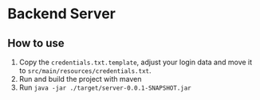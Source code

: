 # Backend Server

## How to use

1. Copy the `credentials.txt.template`, adjust your login data and move it to `src/main/resources/credentials.txt`.
2. Run and build the project with maven
3. Run `java -jar ./target/server-0.0.1-SNAPSHOT.jar`
